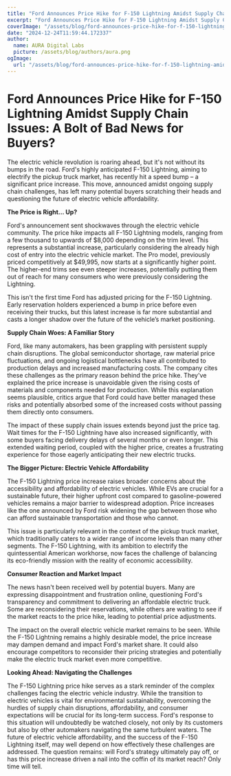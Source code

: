 ```yaml
---
title: "Ford Announces Price Hike for F-150 Lightning Amidst Supply Chain Issues"
excerpt: "Ford Announces Price Hike for F-150 Lightning Amidst Supply Chain Issues:  A Bolt of Bad News for Buyers?  The electric vehicle revolution is roarin"
coverImage: "/assets/blog/ford-announces-price-hike-for-f-150-lightning-amidst-supply-chain-issues.jpg"
date: "2024-12-24T11:59:44.172337"
author:
  name: AURA Digital Labs
  picture: /assets/blog/authors/aura.png
ogImage:
  url: "/assets/blog/ford-announces-price-hike-for-f-150-lightning-amidst-supply-chain-issues.jpg"
---
```


# Ford Announces Price Hike for F-150 Lightning Amidst Supply Chain Issues:  A Bolt of Bad News for Buyers?

The electric vehicle revolution is roaring ahead, but it's not without its bumps in the road.  Ford's highly anticipated F-150 Lightning, aiming to electrify the pickup truck market, has recently hit a speed bump – a significant price increase. This move, announced amidst ongoing supply chain challenges, has left many potential buyers scratching their heads and questioning the future of electric vehicle affordability.

**The Price is Right… Up?**

Ford's announcement sent shockwaves through the electric vehicle community.  The price hike impacts all F-150 Lightning models, ranging from a few thousand to upwards of $8,000 depending on the trim level. This represents a substantial increase, particularly considering the already high cost of entry into the electric vehicle market.  The Pro model, previously priced competitively at $49,995, now starts at a significantly higher point.  The higher-end trims see even steeper increases, potentially putting them out of reach for many consumers who were previously considering the Lightning.

This isn't the first time Ford has adjusted pricing for the F-150 Lightning. Early reservation holders experienced a bump in price before even receiving their trucks, but this latest increase is far more substantial and casts a longer shadow over the future of the vehicle’s market positioning.

**Supply Chain Woes: A Familiar Story**

Ford, like many automakers, has been grappling with persistent supply chain disruptions.  The global semiconductor shortage, raw material price fluctuations, and ongoing logistical bottlenecks have all contributed to production delays and increased manufacturing costs.  The company cites these challenges as the primary reason behind the price hike.  They've explained the price increase is unavoidable given the rising costs of materials and components needed for production.  While this explanation seems plausible, critics argue that Ford could have better managed these risks and potentially absorbed some of the increased costs without passing them directly onto consumers.

The impact of these supply chain issues extends beyond just the price tag.  Wait times for the F-150 Lightning have also increased significantly, with some buyers facing delivery delays of several months or even longer. This extended waiting period, coupled with the higher price, creates a frustrating experience for those eagerly anticipating their new electric trucks.

**The Bigger Picture:  Electric Vehicle Affordability**

The F-150 Lightning price increase raises broader concerns about the accessibility and affordability of electric vehicles.  While EVs are crucial for a sustainable future, their higher upfront cost compared to gasoline-powered vehicles remains a major barrier to widespread adoption.  Price increases like the one announced by Ford risk widening the gap between those who can afford sustainable transportation and those who cannot.

This issue is particularly relevant in the context of the pickup truck market, which traditionally caters to a wider range of income levels than many other segments.  The F-150 Lightning, with its ambition to electrify the quintessential American workhorse, now faces the challenge of balancing its eco-friendly mission with the reality of economic accessibility.

**Consumer Reaction and Market Impact**

The news hasn't been received well by potential buyers.  Many are expressing disappointment and frustration online, questioning Ford's transparency and commitment to delivering an affordable electric truck.  Some are reconsidering their reservations, while others are waiting to see if the market reacts to the price hike, leading to potential price adjustments.

The impact on the overall electric vehicle market remains to be seen.  While the F-150 Lightning remains a highly desirable model, the price increase may dampen demand and impact Ford's market share. It could also encourage competitors to reconsider their pricing strategies and potentially make the electric truck market even more competitive.

**Looking Ahead: Navigating the Challenges**

The F-150 Lightning price hike serves as a stark reminder of the complex challenges facing the electric vehicle industry.  While the transition to electric vehicles is vital for environmental sustainability, overcoming the hurdles of supply chain disruptions, affordability, and consumer expectations will be crucial for its long-term success.  Ford's response to this situation will undoubtedly be watched closely, not only by its customers but also by other automakers navigating the same turbulent waters.  The future of electric vehicle affordability, and the success of the F-150 Lightning itself, may well depend on how effectively these challenges are addressed.  The question remains: will Ford's strategy ultimately pay off, or has this price increase driven a nail into the coffin of its market reach? Only time will tell.
